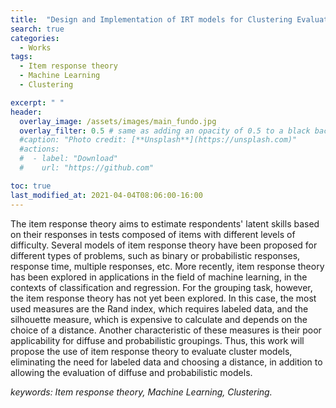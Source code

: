 ```yaml
---
title:  "Design and Implementation of IRT models for Clustering Evaluation"
search: true
categories: 
  - Works
tags:
  - Item response theory
  - Machine Learning
  - Clustering

excerpt: " "
header:
  overlay_image: /assets/images/main_fundo.jpg
  overlay_filter: 0.5 # same as adding an opacity of 0.5 to a black background
  #caption: "Photo credit: [**Unsplash**](https://unsplash.com)"
  #actions:
  #  - label: "Download"
  #    url: "https://github.com"

toc: true
last_modified_at: 2021-04-04T08:06:00-16:00
---
```


The item response theory aims to estimate respondents' latent skills based on their responses in tests composed of items with different levels of difficulty. Several models of item response theory have been proposed for different types of problems, such as binary or probabilistic responses, response time, multiple responses, etc. More recently, item response theory has been explored in applications in the field of machine learning, in the contexts of classification and regression. For the grouping task, however, the item response theory has not yet been explored. In this case, the most used measures are the Rand index, which requires labeled data, and the silhouette measure, which is expensive to calculate and depends on the choice of a distance. Another characteristic of these measures is their poor applicability for diffuse and probabilistic groupings. Thus, this work will propose the use of item response theory to evaluate cluster models, eliminating the need for labeled data and choosing a distance, in addition to allowing the evaluation of diffuse and probabilistic models.

*keywords: Item response theory, Machine Learning, Clustering.*